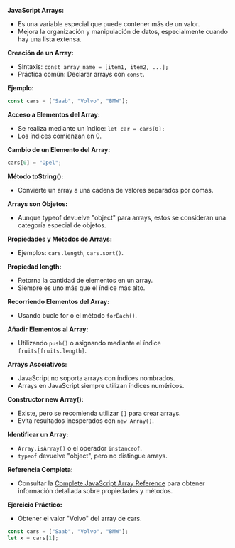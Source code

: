 **JavaScript Arrays:**

- Es una variable especial que puede contener más de un valor.
- Mejora la organización y manipulación de datos, especialmente cuando hay una lista extensa.
  
**Creación de un Array:**

- Sintaxis: `const array_name = [item1, item2, ...];`
- Práctica común: Declarar arrays con `const`.

**Ejemplo:**

```javascript
const cars = ["Saab", "Volvo", "BMW"];
```

**Acceso a Elementos del Array:**

- Se realiza mediante un índice: `let car = cars[0];`
- Los índices comienzan en 0.

**Cambio de un Elemento del Array:**

```javascript
cars[0] = "Opel";
```

**Método toString():**

- Convierte un array a una cadena de valores separados por comas.

**Arrays son Objetos:**

- Aunque typeof devuelve "object" para arrays, estos se consideran una categoría especial de objetos.

**Propiedades y Métodos de Arrays:**

- Ejemplos: `cars.length`, `cars.sort()`.
  
**Propiedad length:**

- Retorna la cantidad de elementos en un array.
- Siempre es uno más que el índice más alto.

**Recorriendo Elementos del Array:**

- Usando bucle for o el método `forEach()`.

**Añadir Elementos al Array:**

- Utilizando `push()` o asignando mediante el índice `fruits[fruits.length]`.

**Arrays Asociativos:**

- JavaScript no soporta arrays con índices nombrados.
- Arrays en JavaScript siempre utilizan índices numéricos.

**Constructor new Array():**

- Existe, pero se recomienda utilizar `[]` para crear arrays.
- Evita resultados inesperados con `new Array()`.

**Identificar un Array:**

- `Array.isArray()` o el operador `instanceof`.
- `typeof` devuelve "object", pero no distingue arrays.

**Referencia Completa:**

- Consultar la [Complete JavaScript Array Reference](https://www.w3schools.com/jsref/jsref_obj_array.asp) para obtener información detallada sobre propiedades y métodos.

**Ejercicio Práctico:**

- Obtener el valor "Volvo" del array de cars.

```javascript
const cars = ["Saab", "Volvo", "BMW"];
let x = cars[1];
```
